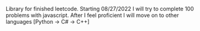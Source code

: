 Library for finished leetcode.
Starting 08/27/2022 I will try to complete 100 problems with javascript.
After I feel proficient I will move on to other languages [Python -> C# -> C++]